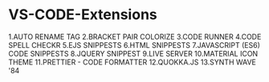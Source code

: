 # VS-CODE-Extensions
1.AUTO RENAME TAG
2.BRACKET PAIR COLORIZE
3.CODE RUNNER
4.CODE SPELL CHECKR
5.EJS SNIPPESTS
6.HTML SNIPPESTS
7.JAVASCRIPT (ES6) CODE SNIPPESTS
8.JQUERY SNIPPEST
9.LIVE SERVER
10.MATERIAL ICON THEME
11.PRETTIER - CODE FORMATTER
12.QUOKKA.JS
13.SYNTH WAVE '84


